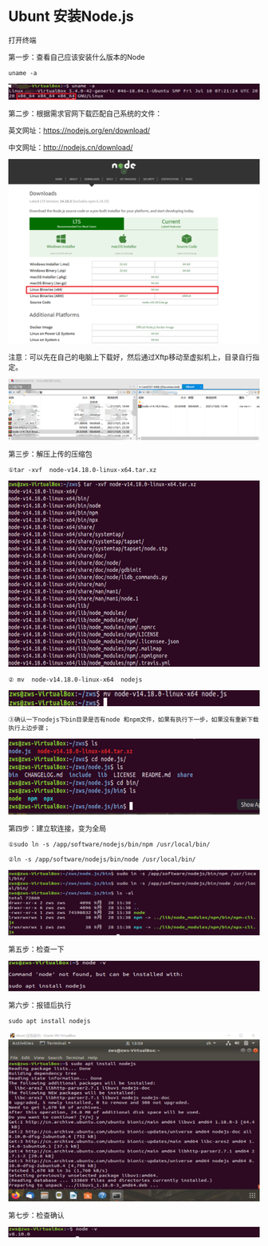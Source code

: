 #              Ubunt 安装Node.js

打开终端

第一步：查看自己应该安装什么版本的Node

```
uname -a
```

![image-20211008133355797](Ubunt安装Node.js.assets/image-20211008133355797.png)

第二步：根据需求官网下载匹配自己系统的文件：

 英文网址：https://nodejs.org/en/download/

 中文网址：http://nodejs.cn/download/

![image-20211008133543778](Ubunt安装Node.js.assets/image-20211008133543778.png)

注意：可以先在自己的电脑上下载好，然后通过Xftp移动至虚拟机上，目录自行指定。

![image-20211008134515037](Ubunt安装Node.js.assets/image-20211008134515037.png)

第三步：解压上传的压缩包

```
①tar -xvf  node-v14.18.0-linux-x64.tar.xz  
```

![image-20211008135157235](Ubunt安装Node.js.assets/image-20211008135157235.png)

```
② mv  node-v14.18.0-linux-x64  nodejs 
```

![image-20211008135224899](Ubunt安装Node.js.assets/image-20211008135224899.png)

```
③确认一下nodejs下bin目录是否有node 和npm文件，如果有执行下一步，如果没有重新下载执行上边步骤；
```

![image-20211008135307029](Ubunt安装Node.js.assets/image-20211008135307029.png)

第四步：建立软连接，变为全局

```
①sudo ln -s /app/software/nodejs/bin/npm /usr/local/bin/ 
```

```
②ln -s /app/software/nodejs/bin/node /usr/local/bin/
```

![image-20211008135744914](Ubunt安装Node.js.assets/image-20211008135744914.png)

第五步：检查一下

![image-20211008135920052](Ubunt安装Node.js.assets/image-20211008135920052.png)

第六步：报错后执行

```
sudo apt install nodejs
```

![image-20211008140005312](Ubunt安装Node.js.assets/image-20211008140005312.png)

第七步：检查确认

![image-20211008140026050](Ubunt安装Node.js.assets/image-20211008140026050.png)